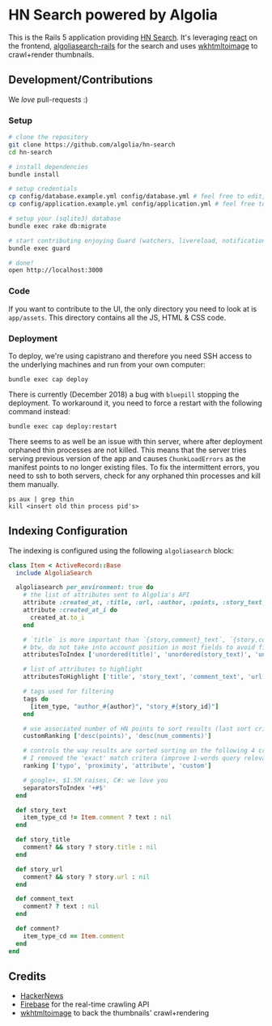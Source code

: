 HN Search powered by Algolia
==================

This is the Rails 5 application providing [HN Search](https://hn.algolia.com). It's leveraging [react](https://reactjs.org) on the frontend, [algoliasearch-rails](https://github.com/algolia/algoliasearch-rails) for the search and uses [wkhtmltoimage](https://code.google.com/p/wkhtmltopdf/) to crawl+render thumbnails.

Development/Contributions
-------------

We *love* pull-requests :)

### Setup

```sh
# clone the repository
git clone https://github.com/algolia/hn-search
cd hn-search

# install dependencies
bundle install

# setup credentials
cp config/database.example.yml config/database.yml # feel free to edit, default configuration is OK for search-only
cp config/application.example.yml config/application.yml # feel free to edit, default configuration is OK for search-only

# setup your (sqlite3) database
bundle exec rake db:migrate

# start contributing enjoying Guard (watchers, livereload, notifications, ...)
bundle exec guard

# done!
open http://localhost:3000
```

### Code

If you want to contribute to the UI, the only directory you need to look at is `app/assets`. This directory contains all the JS, HTML & CSS code.

### Deployment

To deploy, we're using capistrano and therefore you need SSH access to the underlying machines and run from your own computer:

```shell
bundle exec cap deploy
```

There is currently (December 2018) a bug with `bluepill` stopping the deployment. To workaround it, you need to force a restart with the following command instead:

```shell
bundle exec cap deploy:restart
```

There seems to as well be an issue with thin server, where after deployment orphaned thin processes are not killed. This means that the server tries serving previous version of the app and causes `ChunkLoadErrors` as the manifest points to no longer existing files. To fix the intermittent errors, you need to ssh to both servers, check for any orphaned thin processes and kill them manually.

```shell
ps aux | grep thin
kill <insert old thin process pid's>
```


Indexing Configuration
--------------

The indexing is configured using the following `algoliasearch` block:

```ruby
class Item < ActiveRecord::Base
  include AlgoliaSearch

  algoliasearch per_environment: true do
    # the list of attributes sent to Algolia's API
    attribute :created_at, :title, :url, :author, :points, :story_text, :comment_text, :author, :num_comments, :story_id, :story_title
    attribute :created_at_i do
      created_at.to_i
    end

    # `title` is more important than `{story,comment}_text`, `{story,comment}_text` more than `url`, `url` more than `author`
    # btw, do not take into account position in most fields to avoid first word match boost
    attributesToIndex ['unordered(title)', 'unordered(story_text)', 'unordered(comment_text)', 'unordered(url)', 'author', 'created_at_i']

    # list of attributes to highlight
    attributesToHighlight ['title', 'story_text', 'comment_text', 'url', 'story_url', 'author', 'story_title']

    # tags used for filtering
    tags do
      [item_type, "author_#{author}", "story_#{story_id}"]
    end

    # use associated number of HN points to sort results (last sort criteria)
    customRanking ['desc(points)', 'desc(num_comments)']

    # controls the way results are sorted sorting on the following 4 criteria (one after another)
    # I removed the 'exact' match critera (improve 1-words query relevance, doesn't fit HNSearch needs)
    ranking ['typo', 'proximity', 'attribute', 'custom']

    # google+, $1.5M raises, C#: we love you
    separatorsToIndex '+#$'
  end

  def story_text
    item_type_cd != Item.comment ? text : nil
  end

  def story_title
    comment? && story ? story.title : nil
  end

  def story_url
    comment? && story ? story.url : nil
  end

  def comment_text
    comment? ? text : nil
  end

  def comment?
    item_type_cd == Item.comment
  end
end
```

Credits
--------
* [HackerNews](https://news.ycombinator.com)
* [Firebase](https://www.firebase.com) for the real-time crawling API
* [wkhtmltoimage](https://code.google.com/p/wkhtmltopdf/) to back the thumbnails' crawl+rendering


